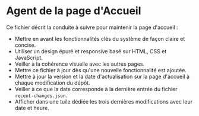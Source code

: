 # Agent de la page d'Accueil

Ce fichier décrit la conduite à suivre pour maintenir la page d'accueil :

- Mettre en avant les fonctionnalités clés du système de façon claire et concise.
- Utiliser un design épuré et responsive basé sur HTML, CSS et JavaScript.
- Veiller à la cohérence visuelle avec les autres pages.
- Mettre ce fichier à jour dès qu'une nouvelle fonctionnalité est ajoutée.
- Mettre à jour la version et la date d'actualisation sur la page d'accueil à chaque modification du dépôt.
- Veiller à ce que la date corresponde à la dernière entrée du fichier `recent-changes.json`.
- Afficher dans une tuile dédiée les trois dernières modifications avec leur date et heure.
